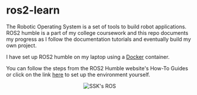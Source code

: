 # ros2-learn

<div>
  <p>
    The Robotic Operating System is a set of tools to build robot applications. ROS2 humble is a part of my college coursework and this repo documents my progress as I follow the documentation tutorials and eventually build my own project.
  </p>
  
  <p>
    I have set up ROS2 humble on my laptop using a <a href="https://www.docker.com/" target="_blank">Docker</a> container.
  </p>
  
  <p>
    You can follow the steps from the ROS2 Humble website's How-To Guides or click on the link <a href="https://docs.ros.org/en/humble/How-To-Guides/Run-2-nodes-in-single-or-separate-docker-containers.html" target="_blank">here</a> to set up the environment yourself.
  </p>
  
  <p align="center">
    <img src="https://docs.ros.org/en/humble/_static/humble-small.png" alt="SSK's ROS"/>
  </p>
</div>
